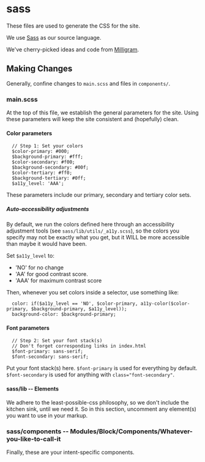 # sass

These files are used to generate the CSS for the site.

We use [Sass](https://sass-lang.com) as our source language.

We've cherry-picked ideas and code from [Milligram](https://milligram.io).

## Making Changes
Generally, confine changes to `main.scss` and files in `components/`.

### main.scss
At the top of this file, we establish the general parameters for the site. Using
these parameters will keep the site consistent and (hopefully) clean.

#### Color parameters
```
  // Step 1: Set your colors
  $color-primary: #000;
  $background-primary: #fff;
  $color-secondary: #f00;
  $background-secondary: #00f;
  $color-tertiary: #ff0;
  $background-tertiary: #0ff;
  $a11y_level: 'AAA';
```
These parameters include our primary, secondary and tertiary color sets.

##### Auto-accessibility adjustments
By default, we run the colors defined here through an accessibility adjustment
tools (see `sass/lib/utils/_a11y.scss`), so the colors you specify may not be
exactly what you get, but it WILL be more accessible than maybe it would have
been.

 Set `$a11y_level` to:
  * 'NO' for no change
  * 'AA' for good contrast score.
  * 'AAA' for maximum contrast score

Then, whenever you set colors inside a selector, use something like:
```
  color: if($a11y_level == 'NO', $color-primary, a11y-color($color-primary, $background-primary, $a11y_level));
  background-color: $background-primary;
```
#### Font parameters
```
  // Step 2: Set your font stack(s)
  // Don't forget corresponding links in index.html
  $font-primary: sans-serif;
  $font-secondary: sans-serif;
```
Put your font stack(s) here. `$font-primary` is used for everything by default.
`$font-secondary` is used for anything with `class="font-secondary"`.

#### sass/lib -- Elements
We adhere to the least-possible-css philosophy, so we don't include the kitchen
sink, until we need it. So in this section, uncomment any element(s) you want to
use in your markup.

### sass/components -- Modules/Block/Components/Whatever-you-like-to-call-it
Finally, these are your intent-specific components.

